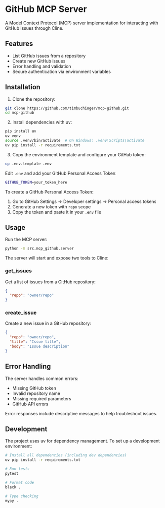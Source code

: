 # GitHub MCP Server

A Model Context Protocol (MCP) server implementation for interacting with GitHub issues through Cline.

## Features

- List GitHub issues from a repository
- Create new GitHub issues
- Error handling and validation
- Secure authentication via environment variables

## Installation

1. Clone the repository:
```bash
git clone https://github.com/timbuchinger/mcp-github.git
cd mcp-github
```

2. Install dependencies with uv:
```bash
pip install uv
uv venv
source .venv/bin/activate  # On Windows: .venv\Scripts\activate
uv pip install -r requirements.txt
```

3. Copy the environment template and configure your GitHub token:
```bash
cp .env.template .env
```

Edit `.env` and add your GitHub Personal Access Token:
```bash
GITHUB_TOKEN=your_token_here
```

To create a GitHub Personal Access Token:
1. Go to GitHub Settings -> Developer settings -> Personal access tokens
2. Generate a new token with `repo` scope
3. Copy the token and paste it in your `.env` file

## Usage

Run the MCP server:
```bash
python -m src.mcp_github.server
```

The server will start and expose two tools to Cline:

### get_issues
Get a list of issues from a GitHub repository:
```json
{
  "repo": "owner/repo"
}
```

### create_issue
Create a new issue in a GitHub repository:
```json
{
  "repo": "owner/repo",
  "title": "Issue title",
  "body": "Issue description"
}
```

## Error Handling

The server handles common errors:
- Missing GitHub token
- Invalid repository name
- Missing required parameters
- GitHub API errors

Error responses include descriptive messages to help troubleshoot issues.

## Development

The project uses uv for dependency management. To set up a development environment:

```bash
# Install all dependencies (including dev dependencies)
uv pip install -r requirements.txt

# Run tests
pytest

# Format code
black .

# Type checking
mypy .
